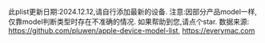 此plist更新日期:2024.12.12,请自行添加最新的设备.
注意:因部分产品model一样,仅靠model判断类型时存在不准确的情况.
如果帮助到您,请点个star.
数据来源:
https://github.com/pluwen/apple-device-model-list,
https://everymac.com
